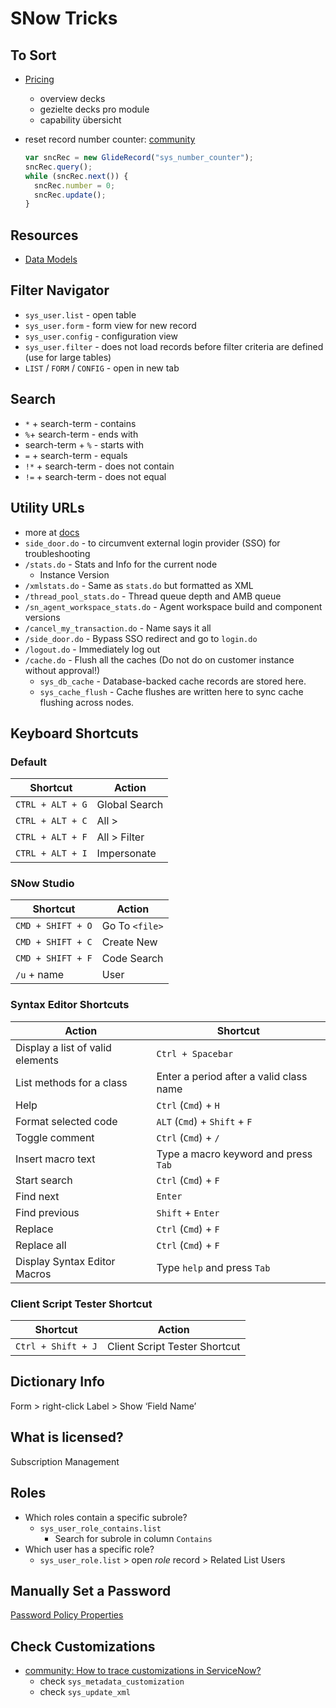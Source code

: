 # SNow Tricks

## To Sort

- [Pricing](https://partnerportal.service-now.com/kb?id=kb_article_view&sysparm_article=KB0011614&campid=146442&cid=e:eDM-PTR-Vancouver.email09%2F20-20SEP23-Global.Email1&utm_source=marketo&utm_medium=email&utm_campaign=eDM-PTR-Vancouver.email09%2F20-20SEP23-Global.Email1&mkt_tok=MDg5LUFOUy02NzMAAAGOUkyKeFE825UAMvR_MneTnj2Dk6GBSFzu2c0v_qgvsd_4UuP4FO3IkQxYGIRSFH6RgeVLpDO2QGqVsPyNMm4PRrlp64a74AlJADleRYujDiRlgkB4&sys_kb_id=6dbeca678795bd50de17ea473cbb3510&spa=1)
  - overview decks
  - gezielte decks pro module
  - capability übersicht
- reset record number counter: [community](https://www.servicenow.com/community/developer-forum/how-to-re-set-the-number-counter/m-p/2091882/page/1https://www.servicenow.com/community/developer-forum/how-to-re-set-the-number-counter/m-p/2091882/page/1)

  ```js
  var sncRec = new GlideRecord("sys_number_counter");
  sncRec.query();
  while (sncRec.next()) {
    sncRec.number = 0;
    sncRec.update();
  }
  ```

## Resources

- [Data Models](https://www.snow-mirror.com/wp-content/uploads/2016/07/ServiceNow-Data-Model-v3.4.pdf)

## Filter Navigator

- `sys_user.list` - open table
- `sys_user.form` - form view for new record
- `sys_user.config` - configuration view
- `sys_user.filter` - does not load records before filter criteria are defined (use for large tables)
- `LIST` / `FORM` / `CONFIG` - open in new tab

## Search

- `*` + search-term - contains
- `%`+ search-term - ends with
- search-term + `%` - starts with
- `=` + search-term - equals
- `!*` + search-term - does not contain
- `!=` + search-term - does not equal

## Utility URLs

- more at [docs](https://docs.servicenow.com/csh?topicname=navigate-using-url.html&version=latest)
- `side_door.do` - to circumvent external login provider (SSO) for troubleshooting
- `/stats.do` - Stats and Info for the current node
  - Instance Version
- `/xmlstats.do` - Same as `stats.do` but formatted as XML
- `/thread_pool_stats.do` - Thread queue depth and AMB queue
- `/sn_agent_workspace_stats.do` - Agent workspace build and component versions
- `/cancel_my_transaction.do` - Name says it all
- `/side_door.do` - Bypass SSO redirect and go to `login.do`
- `/logout.do` - Immediately log out
- `/cache.do` - Flush all the caches (Do not do on customer instance without approval!)
  - `sys_db_cache` - Database-backed cache records are stored here.
  - `sys_cache_flush` - Cache flushes are written here to sync cache flushing across nodes.

## Keyboard Shortcuts

### Default

| Shortcut         | Action        |
| ---------------- | ------------- |
| `CTRL + ALT + G` | Global Search |
| `CTRL + ALT + C` | All >         |
| `CTRL + ALT + F` | All > Filter  |
| `CTRL + ALT + I` | Impersonate   |

### SNow Studio

| Shortcut          | Action         |
| ----------------- | -------------- |
| `CMD + SHIFT + O` | Go To `<file>` |
| `CMD + SHIFT + C` | Create New     |
| `CMD + SHIFT + F` | Code Search    |
| `/u` + name       | User           |

### Syntax Editor Shortcuts

| Action                           | Shortcut                                |
| -------------------------------- | --------------------------------------- |
| Display a list of valid elements | `Ctrl + Spacebar`                       |
| List methods for a class         | Enter a period after a valid class name |
| Help                             | `Ctrl` (`Cmd`) + `H`                    |
| Format selected code             | `ALT` (`Cmd`) + `Shift` + `F`           |
| Toggle comment                   | `Ctrl` (`Cmd`) + `/`                    |
| Insert macro text                | Type a macro keyword and press `Tab`    |
| Start search                     | `Ctrl` (`Cmd`) + `F`                    |
| Find next                        | `Enter`                                 |
| Find previous                    | `Shift` + `Enter`                       |
| Replace                          | `Ctrl` (`Cmd`) + `F`                    |
| Replace all                      | `Ctrl` (`Cmd`) + `F`                    |
| Display Syntax Editor Macros     | Type `help` and press `Tab`             |

### Client Script Tester Shortcut

| Shortcut           | Action                        |
| ------------------ | ----------------------------- |
| `Ctrl + Shift + J` | Client Script Tester Shortcut |

## Dictionary Info

Form > right-click Label > Show ‘Field Name’

## What is licensed?

Subscription Management

## Roles

- Which roles contain a specific subrole?
  - `sys_user_role_contains.list`
    - Search for subrole in column `Contains`
- Which user has a specific role?
  - `sys_user_role.list` > open _role_ record > Related List Users

## Manually Set a Password

[Password Policy Properties](https://www.servicenow.com/docs/bundle/washingtondc-platform-security/page/integrate/authentication/reference/password-policy-properties.html)

## Check Customizations

- [community: How to trace customizations in ServiceNow?](https://www.servicenow.com/community/now-platform-forum/how-to-trace-customizations-in-servicenow/m-p/3008258)
  - check `sys_metadata_customization`
  - check `sys_update_xml`
